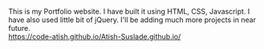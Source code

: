 This is my Portfolio website. I have built it using HTML, CSS, Javascript. I have also used little bit of jQuery. I'll be adding much more projects in near future.  
 https://code-atish.github.io/Atish-Suslade.github.io/

